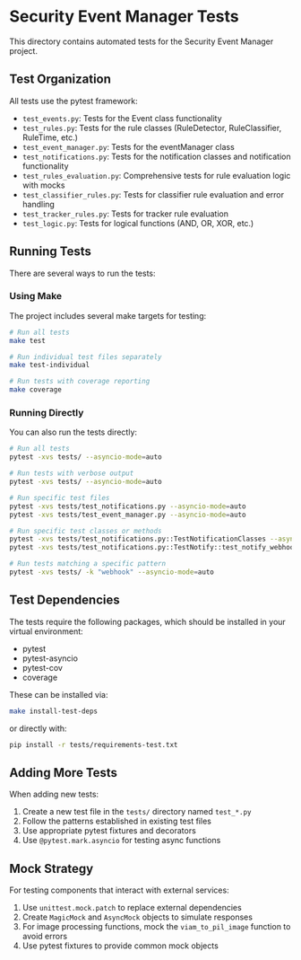 # Security Event Manager Tests

This directory contains automated tests for the Security Event Manager project.

## Test Organization

All tests use the pytest framework:

- `test_events.py`: Tests for the Event class functionality
- `test_rules.py`: Tests for the rule classes (RuleDetector, RuleClassifier, RuleTime, etc.)
- `test_event_manager.py`: Tests for the eventManager class
- `test_notifications.py`: Tests for the notification classes and notification functionality
- `test_rules_evaluation.py`: Comprehensive tests for rule evaluation logic with mocks
- `test_classifier_rules.py`: Tests for classifier rule evaluation and error handling
- `test_tracker_rules.py`: Tests for tracker rule evaluation
- `test_logic.py`: Tests for logical functions (AND, OR, XOR, etc.)

## Running Tests

There are several ways to run the tests:

### Using Make

The project includes several make targets for testing:

```bash
# Run all tests
make test

# Run individual test files separately
make test-individual

# Run tests with coverage reporting
make coverage
```

### Running Directly

You can also run the tests directly:

```bash
# Run all tests
pytest -xvs tests/ --asyncio-mode=auto

# Run tests with verbose output
pytest -xvs tests/ --asyncio-mode=auto

# Run specific test files
pytest -xvs tests/test_notifications.py --asyncio-mode=auto
pytest -xvs tests/test_event_manager.py --asyncio-mode=auto

# Run specific test classes or methods
pytest -xvs tests/test_notifications.py::TestNotificationClasses --asyncio-mode=auto
pytest -xvs tests/test_notifications.py::TestNotify::test_notify_webhook --asyncio-mode=auto

# Run tests matching a specific pattern
pytest -xvs tests/ -k "webhook" --asyncio-mode=auto
```

## Test Dependencies

The tests require the following packages, which should be installed in your virtual environment:
- pytest
- pytest-asyncio
- pytest-cov
- coverage

These can be installed via:
```bash
make install-test-deps
```
or directly with:
```bash
pip install -r tests/requirements-test.txt
```

## Adding More Tests

When adding new tests:
1. Create a new test file in the `tests/` directory named `test_*.py`
2. Follow the patterns established in existing test files
3. Use appropriate pytest fixtures and decorators
4. Use `@pytest.mark.asyncio` for testing async functions

## Mock Strategy

For testing components that interact with external services:
1. Use `unittest.mock.patch` to replace external dependencies
2. Create `MagicMock` and `AsyncMock` objects to simulate responses
3. For image processing functions, mock the `viam_to_pil_image` function to avoid errors
4. Use pytest fixtures to provide common mock objects
